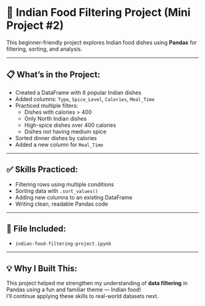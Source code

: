 # 🍛 Indian Food Filtering Project (Mini Project #2)

This beginner-friendly project explores Indian food dishes using **Pandas** for filtering, sorting, and analysis.

---

## 📋 What’s in the Project:

- Created a DataFrame with 6 popular Indian dishes
- Added columns: `Type`, `Spice_Level`, `Calories`, `Meal_Time`
- Practiced multiple filters:
  - Dishes with calories > 400
  - Only North Indian dishes
  - High-spice dishes over 400 calories
  - Dishes not having medium spice
- Sorted dinner dishes by calories
- Added a new column for `Meal_Time`

---

## ✅ Skills Practiced:

- Filtering rows using multiple conditions
- Sorting data with `.sort_values()`
- Adding new columns to an existing DataFrame
- Writing clean, readable Pandas code

---

## 📁 File Included:

- `indian-food-filtering-project.ipynb`

---

## 💡 Why I Built This:

This project helped me strengthen my understanding of **data filtering** in Pandas using a fun and familiar theme — Indian food!  
I’ll continue applying these skills to real-world datasets next.

